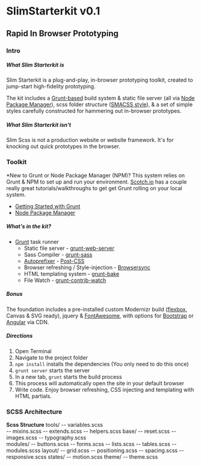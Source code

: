 # SlimStarterkit v0.1
## Rapid In Browser Prototyping

### Intro
##### What Slim Starterkit is
Slim Starterkit is a plug-and-play, in-browser prototyping toolkit, created to jump-start high-fidelity prototyping. 

The kit includes a [Grunt-based](http://gruntjs.com/) build system & static file server (all via [Node Package Manager](https://www.npmjs.com/)), scss folder structure ([SMACSS style](https://smacss.com/)), & a set of simple styles carefully constructed for hammering out in-browser prototypes. 

##### What Slim Starterkit isn't
Slim Scss is not a production website or website framework. It's for knocking out quick prototypes in the browser. 

### Toolkit
*New to Grunt or Node Package Manager (NPM)? 
This system relies on Grunt & NPM to set up and run your environment.
[Scotch.io](https://scotch.io) has a couple really great tutorials/walkthroughs to get get Grunt rolling on your local system.
- [Getting Started with Grunt](https://scotch.io/tutorials/a-simple-guide-to-getting-started-with-grunt)
- [Node Package Manager](https://www.npmjs.com/)

##### What's in the kit?
- [Grunt](http://gruntjs.com/) task runner
	- Static file server - [grunt-web-server](https://www.npmjs.com/package/grunt-web-server)
	- Sass Compiler - [grunt-sass](https://github.com/sindresorhus/grunt-sass)
	- [Autoprefixer](https://github.com/postcss/autoprefixer) - [Post-CSS](https://github.com/postcss/postcss)
	- Browser refreshing / Style-injection - [Browsersync](http://www.browsersync.io/)
	- HTML templating system - [grunt-bake](https://github.com/MathiasPaumgarten/grunt-bake)
	- File Watch - [grunt-contrib-watch](https://github.com/gruntjs/grunt-contrib-watch)

##### Bonus
The foundation includes a pre-installed custom Modernizr build ([flexbox](https://css-tricks.com/snippets/css/a-guide-to-flexbox/), Canvas & SVG ready), jquery & [FontAwesome](https://fortawesome.github.io/Font-Awesome/icons/), with options for [Bootstrap](http://getbootstrap.com/) or [Angular](https://angularjs.org/) via CDN.

##### Directions
1. Open Terminal
2. Navigate to the project folder
3. `npm install` installs the dependencies (You only need to do this once)
4. `grunt server` starts the server
5. In a new tab, `grunt` starts the build process
6. This process will automatically open the site in your default browser
7. Write code. Enjoy browser refreshing, CSS injecting and templating with HTML partials. 

### SCSS Architecture
**Scss Structure**
tools/
  -- variables.scss  
  -- mixins.scss
  -- extends.scss
  -- helpers.scss
base/
  -- reset.scss
  -- images.scss
  -- typography.scss  
modules/
  -- buttons.scss
  -- forms.scss
  -- lists.scss
  -- tables.scss
  -- modules.scss
layout/
  -- grid.scss
  -- positioning.scss
  -- spacing.scss
  -- responsive.scss
states/ 
  -- motion.scss
theme/
  -- theme.scss  
	


